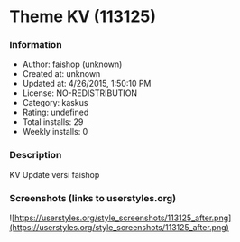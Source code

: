 # Theme KV (113125)

### Information
- Author: faishop (unknown)
- Created at: unknown
- Updated at: 4/26/2015, 1:50:10 PM
- License: NO-REDISTRIBUTION
- Category: kaskus
- Rating: undefined
- Total installs: 29
- Weekly installs: 0


### Description
KV Update versi faishop


### Screenshots (links to userstyles.org)
![https://userstyles.org/style_screenshots/113125_after.png](https://userstyles.org/style_screenshots/113125_after.png)


